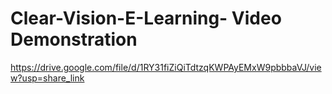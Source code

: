 # Clear-Vision-E-Learning- Video Demonstration
https://drive.google.com/file/d/1RY31fiZiQiTdtzqKWPAyEMxW9pbbbaVJ/view?usp=share_link
